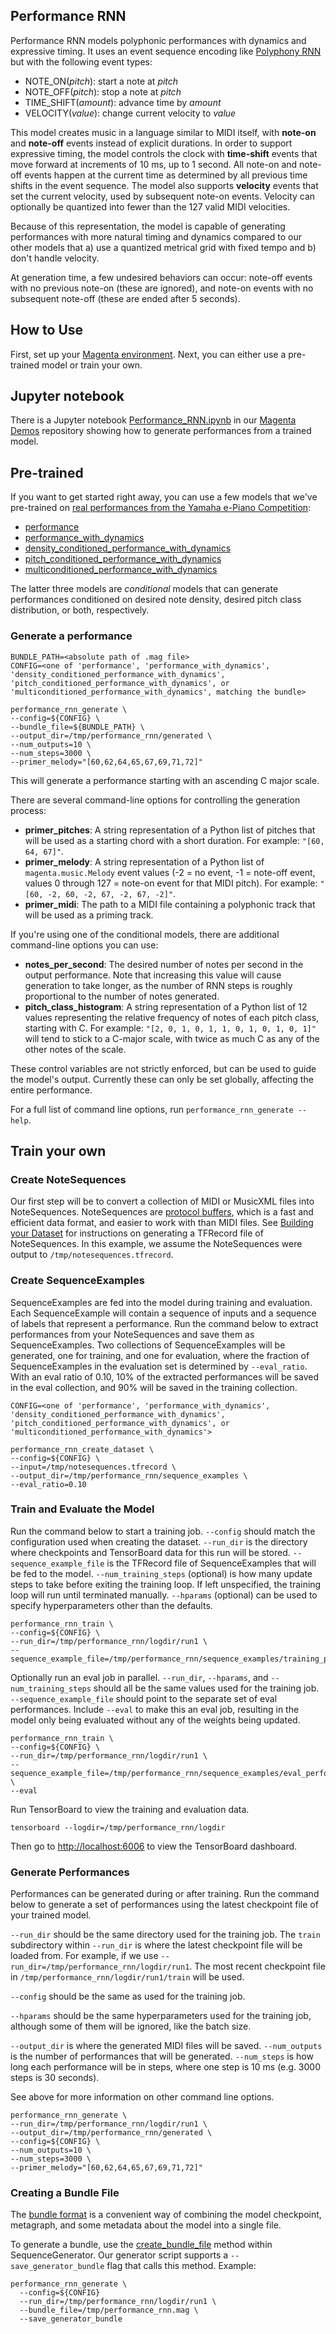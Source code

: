 ## Performance RNN

Performance RNN models polyphonic performances with dynamics and expressive timing. It uses an event sequence encoding like [Polyphony RNN](/models/polyphony_rnn/README.md) but with the following event types:

* NOTE_ON(*pitch*): start a note at *pitch*
* NOTE_OFF(*pitch*): stop a note at *pitch*
* TIME_SHIFT(*amount*): advance time by *amount*
* VELOCITY(*value*): change current velocity to *value*

This model creates music in a language similar to MIDI itself, with **note-on** and **note-off** events instead of explicit durations. In order to support expressive timing, the model controls the clock with **time-shift** events that move forward at increments of 10 ms, up to 1 second. All note-on and note-off events happen at the current time as determined by all previous time shifts in the event sequence. The model also supports **velocity** events that set the current velocity, used by subsequent note-on events.  Velocity can optionally be quantized into fewer than the 127 valid MIDI velocities.

Because of this representation, the model is capable of generating performances with more natural timing and dynamics compared to our other models that a) use a quantized metrical grid with fixed tempo and b) don't handle velocity.

At generation time, a few undesired behaviors can occur: note-off events with no previous note-on (these are ignored), and note-on events with no subsequent note-off (these are ended after 5 seconds).

## How to Use

First, set up your [Magenta environment](/README.md). Next, you can either use a pre-trained model or train your own.

## Jupyter notebook

There is a Jupyter notebook [Performance_RNN.ipynb](https://github.com/tensorflow/magenta-demos/blob/master/jupyter-notebooks/Performance_RNN.ipynb)
in our [Magenta Demos](https://github.com/tensorflow/magenta-demos) repository showing how to generate performances from a trained model.

## Pre-trained

If you want to get started right away, you can use a few models that we've pre-trained on [real performances from the Yamaha e-Piano Competition](http://www.piano-e-competition.com/midiinstructions.asp):

* [performance](http://download.magenta.tensorflow.org/models/performance.mag)
* [performance_with_dynamics](http://download.magenta.tensorflow.org/models/performance_with_dynamics.mag)
* [density_conditioned_performance_with_dynamics](http://download.magenta.tensorflow.org/models/density_conditioned_performance_with_dynamics.mag)
* [pitch_conditioned_performance_with_dynamics](http://download.magenta.tensorflow.org/models/pitch_conditioned_performance_with_dynamics.mag)
* [multiconditioned_performance_with_dynamics](http://download.magenta.tensorflow.org/models/multiconditioned_performance_with_dynamics.mag)

The latter three models are *conditional* models that can generate performances conditioned on desired note density, desired pitch class distribution, or both, respectively.

### Generate a performance

```
BUNDLE_PATH=<absolute path of .mag file>
CONFIG=<one of 'performance', 'performance_with_dynamics', 'density_conditioned_performance_with_dynamics', 'pitch_conditioned_performance_with_dynamics', or 'multiconditioned_performance_with_dynamics', matching the bundle>

performance_rnn_generate \
--config=${CONFIG} \
--bundle_file=${BUNDLE_PATH} \
--output_dir=/tmp/performance_rnn/generated \
--num_outputs=10 \
--num_steps=3000 \
--primer_melody="[60,62,64,65,67,69,71,72]"
```

This will generate a performance starting with an ascending C major scale.

There are several command-line options for controlling the generation process:

* **primer_pitches**: A string representation of a Python list of pitches that will be used as a starting chord with a short duration. For example: ```"[60, 64, 67]"```.
* **primer_melody**: A string representation of a Python list of `magenta.music.Melody` event values (-2 = no event, -1 = note-off event, values 0 through 127 = note-on event for that MIDI pitch). For example: `"[60, -2, 60, -2, 67, -2, 67, -2]"`.
* **primer_midi**: The path to a MIDI file containing a polyphonic track that will be used as a priming track.

If you're using one of the conditional models, there are additional command-line options you can use:

* **notes_per_second**: The desired number of notes per second in the output performance. Note that increasing this value will cause generation to take longer, as the number of RNN steps is roughly proportional to the number of notes generated.
* **pitch_class_histogram**: A string representation of a Python list of 12 values representing the relative frequency of notes of each pitch class, starting with C. For example: `"[2, 0, 1, 0, 1, 1, 0, 1, 0, 1, 0, 1]"` will tend to stick to a C-major scale, with twice as much C as any of the other notes of the scale.

These control variables are not strictly enforced, but can be used to guide the model's output. Currently these can only be set globally, affecting the entire performance.

For a full list of command line options, run `performance_rnn_generate --help`.

## Train your own

### Create NoteSequences

Our first step will be to convert a collection of MIDI or MusicXML files into NoteSequences. NoteSequences are [protocol buffers](https://developers.google.com/protocol-buffers/), which is a fast and efficient data format, and easier to work with than MIDI files. See [Building your Dataset](/magenta/scripts/README.md) for instructions on generating a TFRecord file of NoteSequences. In this example, we assume the NoteSequences were output to ```/tmp/notesequences.tfrecord```.

### Create SequenceExamples

SequenceExamples are fed into the model during training and evaluation. Each SequenceExample will contain a sequence of inputs and a sequence of labels that represent a performance. Run the command below to extract performances  from your NoteSequences and save them as SequenceExamples. Two collections of SequenceExamples will be generated, one for training, and one for evaluation, where the fraction of SequenceExamples in the evaluation set is determined by `--eval_ratio`. With an eval ratio of 0.10, 10% of the extracted performances will be saved in the eval collection, and 90% will be saved in the training collection.

```
CONFIG=<one of 'performance', 'performance_with_dynamics', 'density_conditioned_performance_with_dynamics', 'pitch_conditioned_performance_with_dynamics', or 'multiconditioned_performance_with_dynamics'>

performance_rnn_create_dataset \
--config=${CONFIG} \
--input=/tmp/notesequences.tfrecord \
--output_dir=/tmp/performance_rnn/sequence_examples \
--eval_ratio=0.10
```

### Train and Evaluate the Model

Run the command below to start a training job. `--config` should match the configuration used when creating the dataset. `--run_dir` is the directory where checkpoints and TensorBoard data for this run will be stored. `--sequence_example_file` is the TFRecord file of SequenceExamples that will be fed to the model. `--num_training_steps` (optional) is how many update steps to take before exiting the training loop. If left unspecified, the training loop will run until terminated manually. `--hparams` (optional) can be used to specify hyperparameters other than the defaults.

```
performance_rnn_train \
--config=${CONFIG} \
--run_dir=/tmp/performance_rnn/logdir/run1 \
--sequence_example_file=/tmp/performance_rnn/sequence_examples/training_performances.tfrecord
```

Optionally run an eval job in parallel. `--run_dir`, `--hparams`, and `--num_training_steps` should all be the same values used for the training job. `--sequence_example_file` should point to the separate set of eval performances. Include `--eval` to make this an eval job, resulting in the model only being evaluated without any of the weights being updated.

```
performance_rnn_train \
--config=${CONFIG} \
--run_dir=/tmp/performance_rnn/logdir/run1 \
--sequence_example_file=/tmp/performance_rnn/sequence_examples/eval_performances.tfrecord \
--eval
```

Run TensorBoard to view the training and evaluation data.

```
tensorboard --logdir=/tmp/performance_rnn/logdir
```

Then go to [http://localhost:6006](http://localhost:6006) to view the TensorBoard dashboard.

### Generate Performances

Performances can be generated during or after training. Run the command below to generate a set of performances using the latest checkpoint file of your trained model.

`--run_dir` should be the same directory used for the training job. The `train` subdirectory within `--run_dir` is where the latest checkpoint file will be loaded from. For example, if we use `--run_dir=/tmp/performance_rnn/logdir/run1`. The most recent checkpoint file in `/tmp/performance_rnn/logdir/run1/train` will be used.

`--config` should be the same as used for the training job.

`--hparams` should be the same hyperparameters used for the training job, although some of them will be ignored, like the batch size.

`--output_dir` is where the generated MIDI files will be saved. `--num_outputs` is the number of performances that will be generated. `--num_steps` is how long each performance will be in steps, where one step is 10 ms (e.g. 3000 steps is 30 seconds).

See above for more information on other command line options.

```
performance_rnn_generate \
--run_dir=/tmp/performance_rnn/logdir/run1 \
--output_dir=/tmp/performance_rnn/generated \
--config=${CONFIG} \
--num_outputs=10 \
--num_steps=3000 \
--primer_melody="[60,62,64,65,67,69,71,72]"
```

### Creating a Bundle File

The [bundle format](/magenta/protobuf/generator.proto)
is a convenient way of combining the model checkpoint, metagraph, and
some metadata about the model into a single file.

To generate a bundle, use the
[create_bundle_file](/magenta/music/sequence_generator.py)
method within SequenceGenerator. Our generator script
supports a ```--save_generator_bundle``` flag that calls this method. Example:

```
performance_rnn_generate \
  --config=${CONFIG}
  --run_dir=/tmp/performance_rnn/logdir/run1 \
  --bundle_file=/tmp/performance_rnn.mag \
  --save_generator_bundle
```
